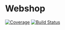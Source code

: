 # Webshop

[![Coverage](https://sonarcloud.io/api/project_badges/measure?project=Webshop&metric=coverage)](https://sonarcloud.io/dashboard?id=Webshop)
[![Build Status](https://travis-ci.com/joostlek/webshop.svg?token=k7xZdtzFTYzLqfVyygTF&branch=master)](https://travis-ci.com/joostlek/webshop)